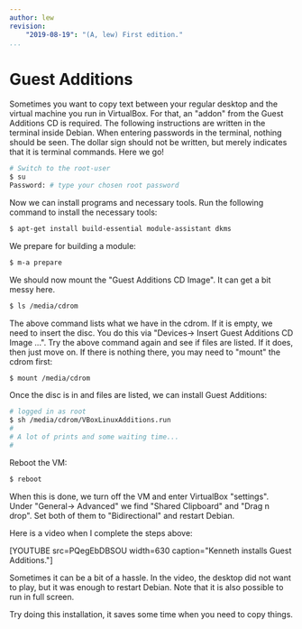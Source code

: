 ```yaml
---
author: lew
revision:
    "2019-08-19": "(A, lew) First edition."
...
```

Guest Additions
=======================

Sometimes you want to copy text between your regular desktop and the virtual machine you run in VirtualBox. For that, an "addon" from the Guest Additions CD is required. The following instructions are written in the terminal inside Debian. When entering passwords in the terminal, nothing should be seen. The dollar sign should not be written, but merely indicates that it is terminal commands. Here we go!
<!-- Det är en inställning och det finns ett foruminlägg som visar "[Virtual Box och copy & paste till hostmaskinen](t/4063)". -->

```bash
# Switch to the root-user
$ su
Password: # type your chosen root password
```

Now we can install programs and necessary tools. Run the following command to install the necessary tools:

```bash
$ apt-get install build-essential module-assistant dkms
```

We prepare for building a module:

```bash
$ m-a prepare
```

We should now mount the "Guest Additions CD Image". It can get a bit messy here.

```bash
$ ls /media/cdrom
```

The above command lists what we have in the cdrom. If it is empty, we need to insert the disc. You do this via "Devices-> Insert Guest Additions CD Image ...". Try the above command again and see if files are listed. If it does, then just move on. If there is nothing there, you may need to "mount" the cdrom first:


```bash
$ mount /media/cdrom
```

Once the disc is in and files are listed, we can install Guest Additions:

```bash
# logged in as root
$ sh /media/cdrom/VBoxLinuxAdditions.run
#
# A lot of prints and some waiting time...
#
```

Reboot the VM:

```bash
$ reboot
```

When this is done, we turn off the VM and enter VirtualBox "settings". Under "General-> Advanced" we find "Shared Clipboard" and "Drag n drop". Set both of them to "Bidirectional" and restart Debian.

Here is a video when I complete the steps above:

[YOUTUBE src=PQegEbDBSOU width=630 caption="Kenneth installs Guest Additions."]

Sometimes it can be a bit of a hassle. In the video, the desktop did not want to play, but it was enough to restart Debian. Note that it is also possible to run in full screen.

Try doing this installation, it saves some time when you need to copy things.
